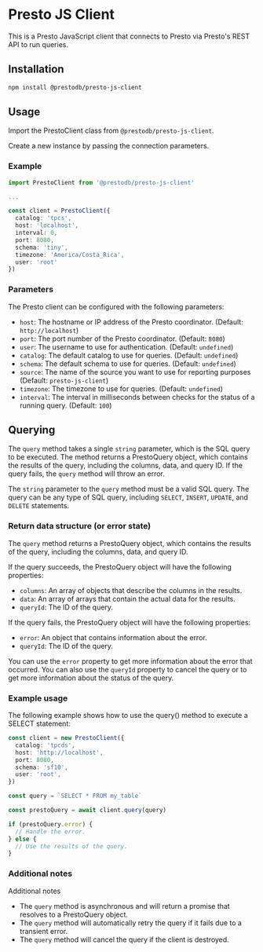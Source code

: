 # Presto JS Client

This is a Presto JavaScript client that connects to Presto via Presto's REST API to run queries.

## Installation

```sh
npm install @prestodb/presto-js-client
```

## Usage

Import the PrestoClient class from `@prestodb/presto-js-client`.

Create a new instance by passing the connection parameters.

### Example

```typescript
import PrestoClient from '@prestodb/presto-js-client'

...

const client = PrestoClient({
  catalog: 'tpcs',
  host: 'localhost',
  interval: 0,
  port: 8080,
  schema: 'tiny',
  timezone: 'America/Costa_Rica',
  user: 'root'
})
```

### Parameters

The Presto client can be configured with the following parameters:

- `host`: The hostname or IP address of the Presto coordinator. (Default: `http://localhost`)
- `port`: The port number of the Presto coordinator. (Default: `8080`)
- `user`: The username to use for authentication. (Default: `undefined`)
- `catalog`: The default catalog to use for queries. (Default: `undefined`)
- `schema`: The default schema to use for queries. (Default: `undefined`)
- `source`: The name of the source you want to use for reporting purposes (Default: `presto-js-client`)
- `timezone`: The timezone to use for queries. (Default: `undefined`)
- `interval`: The interval in milliseconds between checks for the status of a running query. (Default: `100`)

## Querying

The `query` method takes a single `string` parameter, which is the SQL query to be executed. The method returns a PrestoQuery object, which contains the results of the query, including the columns, data, and query ID. If the query fails, the `query` method will throw an error.

The `string` parameter to the `query` method must be a valid SQL query. The query can be any type of SQL query, including `SELECT`, `INSERT`, `UPDATE`, and `DELETE` statements.

### Return data structure (or error state)

The `query` method returns a PrestoQuery object, which contains the results of the query, including the columns, data, and query ID.

If the query succeeds, the PrestoQuery object will have the following properties:

- `columns`: An array of objects that describe the columns in the results.
- `data`: An array of arrays that contain the actual data for the results.
- `queryId`: The ID of the query.

If the query fails, the PrestoQuery object will have the following properties:

- `error`: An object that contains information about the error.
- `queryId`: The ID of the query.

You can use the `error` property to get more information about the error that occurred. You can also use the `queryId` property to cancel the query or to get more information about the status of the query.

### Example usage

The following example shows how to use the query() method to execute a SELECT statement:

```typescript
const client = new PrestoClient({
  catalog: 'tpcds',
  host: 'http://localhost',
  port: 8080,
  schema: 'sf10',
  user: 'root',
})

const query = `SELECT * FROM my_table`

const prestoQuery = await client.query(query)

if (prestoQuery.error) {
  // Handle the error.
} else {
  // Use the results of the query.
}
```

### Additional notes

Additional notes

- The `query` method is asynchronous and will return a promise that resolves to a PrestoQuery object.
- The `query` method will automatically retry the query if it fails due to a transient error.
- The `query` method will cancel the query if the client is destroyed.

